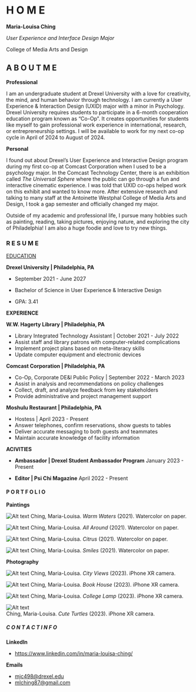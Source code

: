 # H O M E
**Maria-Louisa Ching**


*User Experience and Interface Design Major*


College of Media Arts and Design

## A B O U T  M E
**Professional**

I am an undergraduate student at Drexel University with a love for creativity, the mind, and human behavior through technology. I am currently a User Experience & Interaction Design (UXID) major with a minor in Psychology. 
Drexel University requires students to participate in a 6-month cooperation education program known as “Co-Op”. It creates opportunities for students like myself to gain professional work experience in international, research, or entrepreneurship settings. I will be available to work for my next co-op cycle in April of 2024 to August of 2024. 

**Personal**

I found out about Drexel’s User Experience and Interactive Design program during my first co-op at Comcast Corporation when I used to be a psychology major. In the Comcast Technology Center, there is an exhibition called *The Universal Sphere* where the public can go through a fun and interactive cinematic experience. I was told that UXID co-ops helped work on this exhibit and wanted to know more. After extensive research and talking to many staff at the Antoinette Westphal College of Media Arts and Design, I took a gap semester and officially changed my major. 


Outside of my academic and professional life, I pursue many hobbies such as painting, reading, taking pictures, enjoying nature, and exploring the city of Philadelphia! I am also a huge foodie and love to try new things. 

### R E S U M E
<ins>EDUCATION</ins>

**Drexel University | Philadelphia, PA**

* September 2021 - June 2027 

* Bachelor of Science in User Experience & Interactive Design

* GPA: 3.41

**EXPERIENCE**

**W.W. Hagerty Library | Philadelphia, PA**

* Library Integrated Technology Assistant | October 2021 - July 2022
* Assist staff and library patrons with computer-related complications
* Implement project plans based on meta-literacy skills
* Update computer equipment and electronic devices 

**Comcast Corporation | Philadelphia, PA**

* Co-Op, Corporate DE&I Public Policy | September 2022 - March 2023 
* Assist in analysis and recommendations on policy challenges 
* Collect, draft, and analyze feedback from key stakeholders
* Provide administrative and project management support 

**Moshulu Restaurant | Philadelphia, PA**

* Hostess | April 2023 - Present
* Answer telephones, confirm reservations, show guests to tables
* Deliver accurate messaging to both guests and teammates
* Maintain accurate knowledge of facility information 


**ACIVITIES**

* **Ambassador | Drexel Student Ambassador Program**
January 2023 - Present

* **Editor | Psi Chi Magazine**
April 2022 - Present


#### P O R T F O L I O
**Paintings** 

![Alt text](warm_waters.jpg) 
Ching, Maria-Louisa. *Warm Waters* (2021). Watercolor on paper. 

![Alt text](all_around-1.jpg)
Ching, Maria-Louisa. *All Around* (2021). Watercolor on paper. 

![Alt text](citrus-1.jpg)
Ching, Maria-Louisa. *Citrus* (2021). Watercolor on paper. 

![Alt text](smiles-1.jpg) 
Ching, Maria-Louisa. *Smiles* (2021). Watercolor on paper. 

**Photography**

![Alt text](<Photo 1.jpeg>) 
Ching, Maria-Louisa. *City Views* (2023). iPhone XR camera.

![Alt text](<Photo 2.jpeg>) 
Ching, Maria-Louisa. *Book House* (2023). iPhone XR camera.

![Alt text](<Photo 3.jpeg>) 
Ching, Maria-Louisa. *College Lamp* (2023). iPhone XR camera.

![Alt text](<Photo 4.jpeg>)  
Ching, Maria-Louisa. *Cute Turtles* (2023). iPhone XR camera.


##### C O N T A C T  I N F O 
**LinkedIn**
* https://www.linkedin.com/in/maria-louisa-ching/ 

**Emails**
* mjc498@drexel.edu
* mlching87@gmail.com 